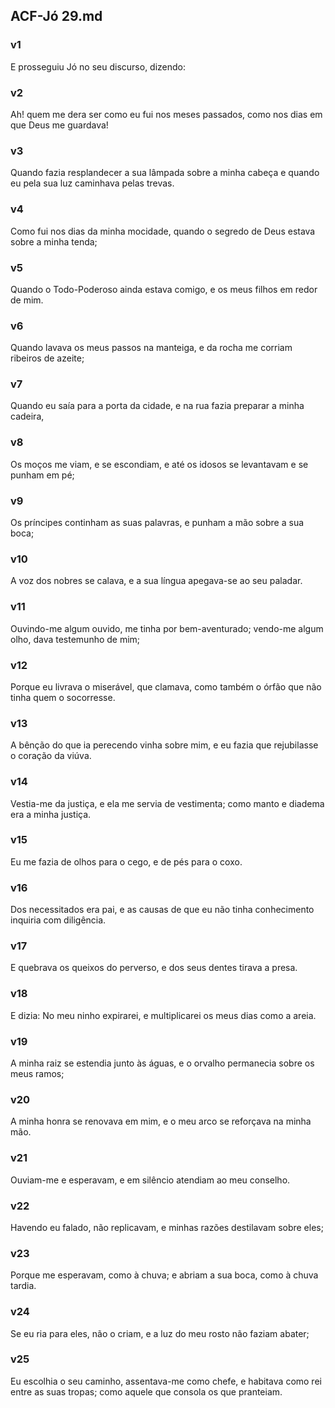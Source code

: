 ## ACF-Jó 29.md
### v1
 E prosseguiu Jó no seu discurso, dizendo:
### v2
 Ah! quem me dera ser como eu fui nos meses passados, como nos dias em que Deus me guardava!
### v3
 Quando fazia resplandecer a sua lâmpada sobre a minha cabeça e quando eu pela sua luz caminhava pelas trevas.
### v4
 Como fui nos dias da minha mocidade, quando o segredo de Deus estava sobre a minha tenda;
### v5
 Quando o Todo-Poderoso ainda estava comigo, e os meus filhos em redor de mim.
### v6
 Quando lavava os meus passos na manteiga, e da rocha me corriam ribeiros de azeite;
### v7
 Quando eu saía para a porta da cidade, e na rua fazia preparar a minha cadeira,
### v8
 Os moços me viam, e se escondiam, e até os idosos se levantavam e se punham em pé;
### v9
 Os príncipes continham as suas palavras, e punham a mão sobre a sua boca;
### v10
 A voz dos nobres se calava, e a sua língua apegava-se ao seu paladar.
### v11
 Ouvindo-me algum ouvido, me tinha por bem-aventurado; vendo-me algum olho, dava testemunho de mim;
### v12
 Porque eu livrava o miserável, que clamava, como também o órfão que não tinha quem o socorresse.
### v13
 A bênção do que ia perecendo vinha sobre mim, e eu fazia que rejubilasse o coração da viúva.
### v14
 Vestia-me da justiça, e ela me servia de vestimenta; como manto e diadema era a minha justiça.
### v15
 Eu me fazia de olhos para o cego, e de pés para o coxo.
### v16
 Dos necessitados era pai, e as causas de que eu não tinha conhecimento inquiria com diligência.
### v17
 E quebrava os queixos do perverso, e dos seus dentes tirava a presa.
### v18
 E dizia: No meu ninho expirarei, e multiplicarei os meus dias como a areia.
### v19
 A minha raiz se estendia junto às águas, e o orvalho permanecia sobre os meus ramos;
### v20
 A minha honra se renovava em mim, e o meu arco se reforçava na minha mão.
### v21
 Ouviam-me e esperavam, e em silêncio atendiam ao meu conselho.
### v22
 Havendo eu falado, não replicavam, e minhas razões destilavam sobre eles;
### v23
 Porque me esperavam, como à chuva; e abriam a sua boca, como à chuva tardia.
### v24
 Se eu ria para eles, não o criam, e a luz do meu rosto não faziam abater;
### v25
 Eu escolhia o seu caminho, assentava-me como chefe, e habitava como rei entre as suas tropas; como aquele que consola os que pranteiam.

